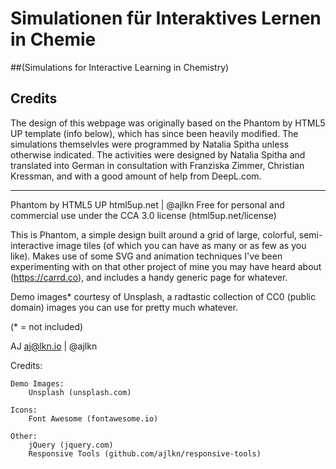 # Simulationen für Interaktives Lernen in Chemie
##(Simulations for Interactive Learning in Chemistry)

## Credits
The design of this webpage was originally based on the Phantom by HTML5 UP template (info below), which has since been heavily modified. The simulations themselvles were programmed by Natalia Spitha unless otherwise indicated. The activities were designed by Natalia Spitha and translated into German in consultation with Franziska Zimmer, Christian Kressman, and with a good amount of help from DeepL.com.


__________
Phantom by HTML5 UP
html5up.net | @ajlkn
Free for personal and commercial use under the CCA 3.0 license (html5up.net/license)


This is Phantom, a simple design built around a grid of large, colorful, semi-interactive
image tiles (of which you can have as many or as few as you like). Makes use of some
SVG and animation techniques I've been experimenting with on that other project of mine
you may have heard about (https://carrd.co), and includes a handy generic page for whatever.

Demo images* courtesy of Unsplash, a radtastic collection of CC0 (public domain) images
you can use for pretty much whatever.

(* = not included)

AJ
aj@lkn.io | @ajlkn


Credits:

	Demo Images:
		Unsplash (unsplash.com)

	Icons:
		Font Awesome (fontawesome.io)

	Other:
		jQuery (jquery.com)
		Responsive Tools (github.com/ajlkn/responsive-tools)
